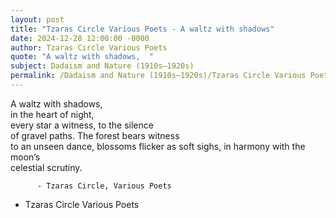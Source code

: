 ```yaml
---
layout: post
title: "Tzaras Circle Various Poets - A waltz with shadows"
date: 2024-12-28 12:00:00 -0000
author: Tzaras Circle Various Poets
quote: "A waltz with shadows,  "
subject: Dadaism and Nature (1910s–1920s)
permalink: /Dadaism and Nature (1910s–1920s)/Tzaras Circle Various Poets/Tzaras Circle Various Poets - A waltz with shadows
---
```


A waltz with shadows,  
    in the heart of night,  
         every star a witness,
    to the silence  
         of gravel paths.
   The forest bears witness  
       to an unseen dance,
   blossoms flicker as soft sighs,
        in harmony with the moon’s  
   celestial scrutiny.
          
          - Tzaras Circle, Various Poets
           
           
   
  




- Tzaras Circle Various Poets
